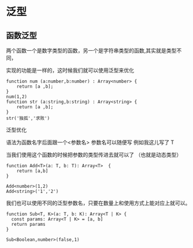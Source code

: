 # 泛型

## 函数泛型

两个函数一个是数字类型的函数，另一个是字符串类型的函数,其实就是类型不同，

实现的功能是一样的，这时候我们就可以使用泛型来优化

    function num (a:number,b:number) : Array<number> {
        return [a ,b];
    }
    num(1,2)
    function str (a:string,b:string) : Array<string> {
        return [a ,b];
    }
    str('独孤','求败')

泛型优化

语法为函数名字后面跟一个<参数名> 参数名可以随便写 例如我这儿写了 T

当我们使用这个函数的时候把参数的类型传进去就可以了 （也就是动态类型）

    function Add<T>(a: T, b: T): Array<T>  {
        return [a,b]
    }

    Add<number>(1,2)
    Add<string>('1','2')

我们也可以使用不同的泛型参数名，只要在数量上和使用方式上能对应上就可以。

    function Sub<T, K>(a: T, b: K): Array<T | K> {
      const params: Array<T | K> = [a, b]
      return params
    }

    Sub<Boolean,number>(false,1)
